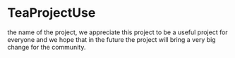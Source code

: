 # TeaProjectUse
the name of the project, we appreciate this project to be a useful project for everyone and we hope that in the future the project will bring a very big change for the community.
